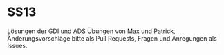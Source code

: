 SS13
====

Lösungen der GDI und ADS Übungen von Max und Patrick, Änderungsvorschläge bitte als Pull Requests,
Fragen und Anregungen als Issues.
